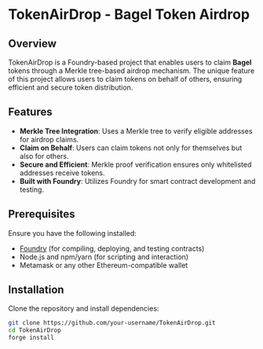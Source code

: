 # TokenAirDrop - Bagel Token Airdrop

## Overview
TokenAirDrop is a Foundry-based project that enables users to claim **Bagel** tokens through a Merkle tree-based airdrop mechanism. The unique feature of this project allows users to claim tokens on behalf of others, ensuring efficient and secure token distribution.

## Features
- **Merkle Tree Integration**: Uses a Merkle tree to verify eligible addresses for airdrop claims.
- **Claim on Behalf**: Users can claim tokens not only for themselves but also for others.
- **Secure and Efficient**: Merkle proof verification ensures only whitelisted addresses receive tokens.
- **Built with Foundry**: Utilizes Foundry for smart contract development and testing.

## Prerequisites
Ensure you have the following installed:
- [Foundry](https://getfoundry.sh/) (for compiling, deploying, and testing contracts)
- Node.js and npm/yarn (for scripting and interaction)
- Metamask or any other Ethereum-compatible wallet

## Installation
Clone the repository and install dependencies:
```sh
git clone https://github.com/your-username/TokenAirDrop.git
cd TokenAirDrop
forge install

